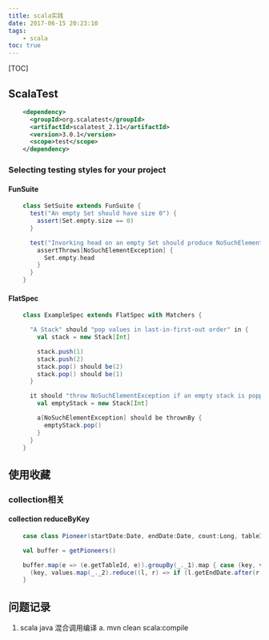```yaml
---
title: scala实践
date: 2017-06-15 20:23:10
tags:
    - scala
toc: true
---
```


[TOC]



## ScalaTest
``` xml
    <dependency>
      <groupId>org.scalatest</groupId>
      <artifactId>scalatest_2.11</artifactId>
      <version>3.0.1</version>
      <scope>test</scope>
    </dependency>
```

### Selecting testing styles for your project
#### FunSuite
``` scala
    class SetSuite extends FunSuite {
      test("An empty Set should have size 0") {
        assert(Set.empty.size == 0)
      }

      test("Invorking head on an empty Set should produce NoSuchElementException") {
        assertThrows[NoSuchElementException] {
          Set.empty.head
        }
      }
    }
```

#### FlatSpec
``` scala
    class ExampleSpec extends FlatSpec with Matchers {

      "A Stack" should "pop values in last-in-first-out order" in {
        val stack = new Stack[Int]

        stack.push(1)
        stack.push(2)
        stack.pop() should be(2)
        stack.pop() should be(1)
      }

      it should "throw NoSuchElementException if an empty stack is popped" in {
        val emptyStack = new Stack[Int]

        a[NoSuchElementException] should be thrownBy {
          emptyStack.pop()
        }
      }
    }
```


## 使用收藏
### collection相关
#### collection reduceByKey
``` scala
    case class Pioneer(startDate:Date, endDate:Date, count:Long, tableId:Int)

    val buffer = getPioneers()

    buffer.map(e => (e.getTableId, e)).groupBy(_._1).map { case (key, values) =>
      (key, values.map(_._2).reduce((l, r) => if (l.getEndDate.after(r.getEndDate)) l else r))
    }
```



## 问题记录
1. scala java 混合调用编译
  a. mvn clean scala:compile
